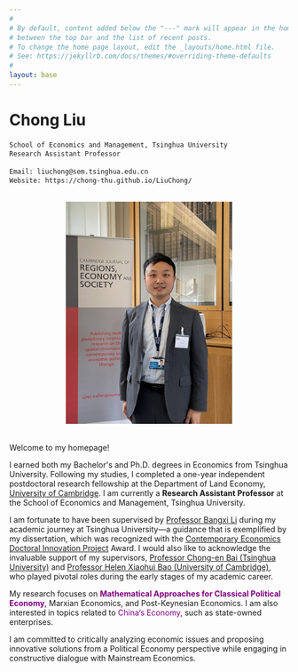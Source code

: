 ```yaml
---
#
# By default, content added below the "---" mark will appear in the home page
# between the top bar and the list of recent posts.
# To change the home page layout, edit the _layouts/home.html file.
# See: https://jekyllrb.com/docs/themes/#overriding-theme-defaults
#
layout: base
---
```


# Chong Liu

```
School of Economics and Management, Tsinghua University
Research Assistant Professor

Email: liuchong@sem.tsinghua.edu.cn
Website: https://chong-thu.github.io/LiuChong/
```

<br/>

<div  align="center"> 
<img src="zhaopian.JPG" width = "300" height = "400"/>
</div>

<br/>

Welcome to my homepage!

I earned both my Bachelor's and Ph.D. degrees in Economics from Tsinghua University. Following my studies, I completed a one-year independent postdoctoral research fellowship at the Department of Land Economy, [University of Cambridge](https://www.landecon.cam.ac.uk/person/chong-liu). I am currently a **Research Assistant Professor** at the School of Economics and Management, Tsinghua University.

I am fortunate to have been supervised by [Professor Bangxi Li](https://www.tioe.tsinghua.edu.cn/info/1180/2221.htm) during my academic journey at Tsinghua University—a guidance that is exemplified by my dissertation, which was recognized with the [Contemporary Economics Doctoral Innovation Project](https://www.nefchina.org/homefile/03d0f883-c99f-4d5f-886e-819ef9ee754b.pdf) Award. I would also like to acknowledge the invaluable support of my supervisors, [Professor Chong-en Bai (Tsinghua University)](https://www.sem.tsinghua.edu.cn/en/info/1215/7001.htm) and [Professor Helen Xiaohui Bao (University of Cambridge)](https://www.landecon.cam.ac.uk/directory/dr-helen-xiaohui-bao), who played pivotal roles during the early stages of my academic career.

My research focuses on **<font color=purple>Mathematical Approaches for Classical Political Economy</font>**, Marxian Economics, and Post-Keynesian Economics. I am also interested in topics related to <font color=purple>China’s Economy</font>, such as state-owned enterprises.

<p hidden>, and in applying <font color=purple>Spatial Analysis</font> methods.</p>

I am committed to critically analyzing economic issues and proposing innovative solutions from a Political Economy perspective while engaging in constructive dialogue with Mainstream Economics.

<br/>
<br/>